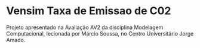 # Vensim Taxa de Emissao de C02
 Projeto apresentado na Avaliação AV2 da disciplina Modelagem Computacional, lecionada por Márcio Soussa, no Centro Universitário Jorge Amado.
